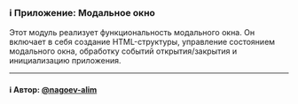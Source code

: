 ### ℹ️ Приложение: Модальное окно

Этот модуль реализует функциональность модального окна.
Он включает в себя создание HTML-структуры, управление состоянием модального окна,
обработку событий открытия/закрытия и инициализацию приложения.

-----
#### ℹ️ Автор: [@nagoev-alim](https://github.com/nagoev-alim)

